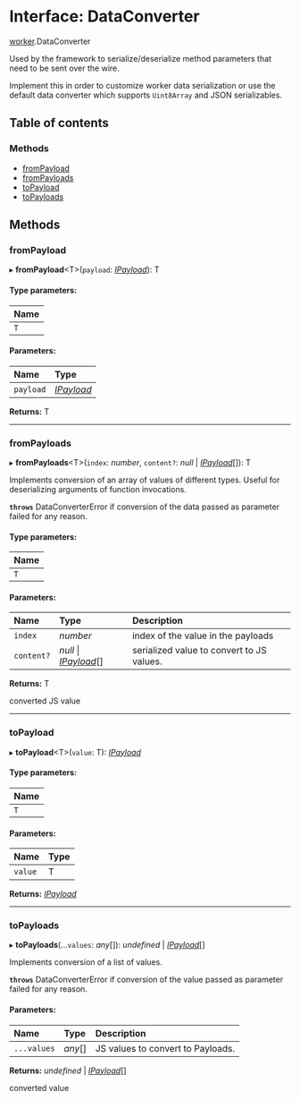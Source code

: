 # Interface: DataConverter

[worker](../modules/worker.md).DataConverter

Used by the framework to serialize/deserialize method parameters that need to be sent over the
wire.

Implement this in order to customize worker data serialization or use the default data converter which supports `Uint8Array` and JSON serializables.

## Table of contents

### Methods

- [fromPayload](worker.dataconverter.md#frompayload)
- [fromPayloads](worker.dataconverter.md#frompayloads)
- [toPayload](worker.dataconverter.md#topayload)
- [toPayloads](worker.dataconverter.md#topayloads)

## Methods

### fromPayload

▸ **fromPayload**<T\>(`payload`: [*IPayload*](proto.coresdk.common.ipayload.md)): T

#### Type parameters:

Name |
:------ |
`T` |

#### Parameters:

Name | Type |
:------ | :------ |
`payload` | [*IPayload*](proto.coresdk.common.ipayload.md) |

**Returns:** T

___

### fromPayloads

▸ **fromPayloads**<T\>(`index`: *number*, `content?`: *null* \| [*IPayload*](proto.coresdk.common.ipayload.md)[]): T

Implements conversion of an array of values of different types. Useful for deserializing
arguments of function invocations.

**`throws`** DataConverterError if conversion of the data passed as parameter failed for any
    reason.

#### Type parameters:

Name |
:------ |
`T` |

#### Parameters:

Name | Type | Description |
:------ | :------ | :------ |
`index` | *number* | index of the value in the payloads   |
`content?` | *null* \| [*IPayload*](proto.coresdk.common.ipayload.md)[] | serialized value to convert to JS values.   |

**Returns:** T

converted JS value

___

### toPayload

▸ **toPayload**<T\>(`value`: T): [*IPayload*](proto.coresdk.common.ipayload.md)

#### Type parameters:

Name |
:------ |
`T` |

#### Parameters:

Name | Type |
:------ | :------ |
`value` | T |

**Returns:** [*IPayload*](proto.coresdk.common.ipayload.md)

___

### toPayloads

▸ **toPayloads**(...`values`: *any*[]): *undefined* \| [*IPayload*](proto.coresdk.common.ipayload.md)[]

Implements conversion of a list of values.

**`throws`** DataConverterError if conversion of the value passed as parameter failed for any
    reason.

#### Parameters:

Name | Type | Description |
:------ | :------ | :------ |
`...values` | *any*[] | JS values to convert to Payloads.   |

**Returns:** *undefined* \| [*IPayload*](proto.coresdk.common.ipayload.md)[]

converted value
